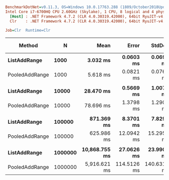 ``` ini

BenchmarkDotNet=v0.11.3, OS=Windows 10.0.17763.288 (1809/October2018Update/Redstone5)
Intel Core i7-6700HQ CPU 2.60GHz (Skylake), 1 CPU, 8 logical and 4 physical cores
  [Host] : .NET Framework 4.7.2 (CLR 4.0.30319.42000), 64bit RyuJIT-v4.7.3260.0
  Clr    : .NET Framework 4.7.2 (CLR 4.0.30319.42000), 64bit RyuJIT-v4.7.3260.0

Job=Clr  Runtime=Clr  

```
|         Method |       N |          Mean |       Error |      StdDev |        Median | Ratio | RatioSD |  Gen 0/1k Op |  Gen 1/1k Op |  Gen 2/1k Op | Allocated Memory/Op |
|--------------- |-------- |--------------:|------------:|------------:|--------------:|------:|--------:|-------------:|-------------:|-------------:|--------------------:|
|   **ListAddRange** |    **1000** |      **3.032 ms** |   **0.0603 ms** |   **0.0695 ms** |      **3.059 ms** |  **1.00** |    **0.00** |   **12851.5625** |            **-** |            **-** |         **39536.68 KB** |
| PooledAddRange |    1000 |      5.618 ms |   0.0821 ms |   0.0768 ms |      5.632 ms |  1.85 |    0.04 |      62.5000 |            - |            - |           195.32 KB |
|                |         |               |             |             |               |       |         |              |              |              |                     |
|   **ListAddRange** |   **10000** |     **28.470 ms** |   **0.5669 ms** |   **1.0077 ms** |     **27.904 ms** |  **1.00** |    **0.00** |  **126562.5000** |            **-** |            **-** |         **392106.5 KB** |
| PooledAddRange |   10000 |     78.696 ms |   1.3798 ms |   1.2907 ms |     79.205 ms |  2.75 |    0.11 |            - |            - |            - |           195.43 KB |
|                |         |               |             |             |               |       |         |              |              |              |                     |
|   **ListAddRange** |  **100000** |    **871.369 ms** |   **8.3701 ms** |   **7.8294 ms** |    **871.298 ms** |  **1.00** |    **0.00** | **1006000.0000** |  **847000.0000** |  **847000.0000** |        **3917290.5 KB** |
| PooledAddRange |  100000 |    625.986 ms |  12.0942 ms |  15.2953 ms |    617.939 ms |  0.72 |    0.02 |            - |            - |            - |              200 KB |
|                |         |               |             |             |               |       |         |              |              |              |                     |
|   **ListAddRange** | **1000000** | **10,868.755 ms** |  **27.0626 ms** |  **23.9903 ms** | **10,865.852 ms** |  **1.00** |    **0.00** | **3647000.0000** | **2494000.0000** | **2493000.0000** |      **39082724.72 KB** |
| PooledAddRange | 1000000 |  5,916.621 ms | 114.5126 ms | 140.6318 ms |  5,935.483 ms |  0.54 |    0.01 |            - |            - |            - |              200 KB |
